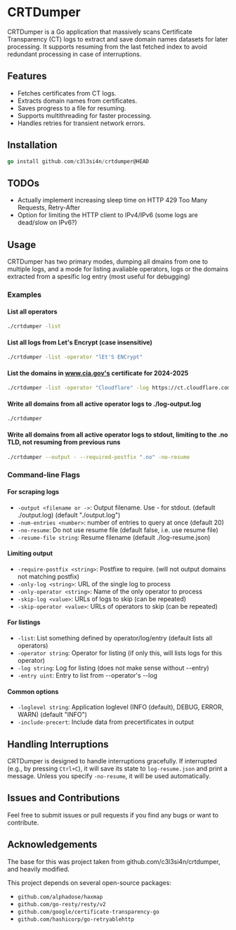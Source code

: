 # CRTDumper

CRTDumper is a Go application that massively scans Certificate Transparency (CT) logs to extract and save domain names datasets for later processing. It supports resuming from the last fetched index to avoid redundant processing in case of interruptions.

## Features

- Fetches certificates from CT logs.
- Extracts domain names from certificates.
- Saves progress to a file for resuming.
- Supports multithreading for faster processing.
- Handles retries for transient network errors.

## Installation

```go
go install github.com/c3l3si4n/crtdumper@HEAD
```

## TODOs
* Actually implement increasing sleep time on HTTP 429 Too Many Requests, Retry-After
* Option for limiting the HTTP client to IPv4/IPv6 (some logs are dead/slow on IPv6?)

## Usage

CRTDumper has two primary modes, dumping all dmains from one to multiple logs, and
a mode for listing avaliable operators, logs or the domains extracted from a spesific
log entry (most useful for debugging)

### Examples

#### List all operators
```sh
./crtdumper -list
```

#### List all logs from Let's Encrypt (case insensitive)
```sh
./crtdumper -list -operator "lEt'S ENCrypt"
```

#### List the domains in www.cia.gov's certificate for 2024-2025
```sh
./crtdumper -list -operator "Cloudflare" -log https://ct.cloudflare.com/logs/nimbus2025 --entry 38779142
```

#### Write all domains from all active operator logs to ./log-output.log
```sh
./crtdumper
```

#### Write all domains from all active operator logs to stdout, limiting to the .no TLD, not resuming from previous runs
```sh
./crtdumper --output - --required-postfix ".no" -no-resume
```

### Command-line Flags
#### For scraping logs
- `-output <filename or ->`:
        Output filename. Use - for stdout. (default ./output.log) (default "./output.log")
- `-num-entries <number>`:
        number of entries to query at once (default 20)
- `-no-resume`:
        Do not use resume file (default false, i.e. use resume file)
- `-resume-file string`:
        Resume filename (default ./log-resume.json)

#### Limiting output
- `-require-postfix <string>`:
        Postfixe to require. (will not output domains not matching postfix)
- `-only-log <string>`:
        URL of the single log to process
- `-only-operator <string>`:
        Name of the only operator to process
- `-skip-log <value>`:
        URLs of logs to skip (can be repeated)
- `-skip-operator <value>`:
        URLs of operators to skip (can be repeated)

#### For listings
- `-list`:
        List something defined by operator/log/entry (default lists all operators)
- `-operator string`:
        Operator for listing (if only this, will lists logs for this operator)
- `-log string`:
        Log for listing (does not make sense without --entry)
- `-entry uint`:
        Entry to list from --operator's --log

#### Common options
- `-loglevel string`:
        Application loglevel (INFO (default), DEBUG, ERROR, WARN) (default "INFO")
- `-include-precert`:
        Include data from precertificates in output

## Handling Interruptions

CRTDumper is designed to handle interruptions gracefully. If interrupted (e.g., by
pressing `Ctrl+C`), it will save its state to `log-resume.json` and print a message. 
Unless you specify `-no-resume`, it will be used automatically.

## Issues and Contributions

Feel free to submit issues or pull requests if you find any bugs or want to contribute.

## Acknowledgements

The base for this was project taken from github.com/c3l3si4n/crtdumper, and heavily modified.

This project depends on several open-source packages:

- `github.com/alphadose/haxmap`
- `github.com/go-resty/resty/v2`
- `github.com/google/certificate-transparency-go`
- `github.com/hashicorp/go-retryablehttp`

